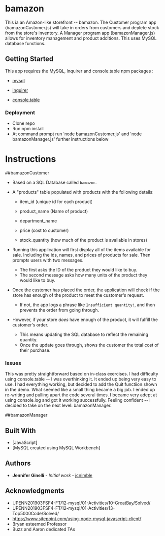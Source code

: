 # bamazon

This ia an Amazon-like storefront -- bamazon. The Customer program app (bamazonCustomer.js) will take in orders from customers and deplete stock from the store's inventory. A  Manager program app (bamazonManager.js) allows for inventory management and product additions. This uses MySQL database functions.

## Getting Started

This app requires the MySQL, Inquirer and console.table npm packages :

   * [mysql](https://www.npmjs.com/package/mysql)

   * [inquirer](https://www.npmjs.com/package/inquirer)

   * [console.table](https://www.npmjs.com/package/console.table)
   

### Deployment
* Clone repo
* Run npm install
* At command prompt run 'node bamazonCustomer.js' and 'node bamazonManager.js' further instructions below

# Instructions

##bamazonCustomer

* Based on a SQL Database called `bamazon`.

* A "products" table populated with products with the following details:

   * item_id (unique id for each product)

   * product_name (Name of product)

   * department_name

   * price (cost to customer)

   * stock_quantity (how much of the product is available in stores)

* Running this application will first display all of the items available for sale. Including the ids, names, and prices of products for sale. Then prompts users with two messages.

   * The first asks the ID of the product they would like to buy.
   * The second message asks how many units of the product they would like to buy.

* Once the customer has placed the order, the application will check if the store has enough of the product to meet the customer's request.

   * If not, the app logs a phrase like `Insufficient quantity!`, and then prevents the order from going through.

* However, if your store _does_ have enough of the product, it will fulfill the customer's order.
   * This means updating the SQL database to reflect the remaining quantity.
   * Once the update goes through, shows the customer the total cost of their purchase.
   
 ### Issues
 
 This was pretty straightforward based on in-class exercises. I had difficulty using console.table -- I was overthinking it.  It ended up being very easy to use.  I had everything working, but decided to add the Quit functiion shown in the demo. What seemed like a small thing became a big job. I ended up re-writing and pulling apart the code several times. I became very adept at using console.log and got it working successfully. Feeling confident -- I decided to take on the next level: bamazonManager.

##bamazonManager


## Built With

* [JavaScript]
* [MySQL created using MySQL Workbench]

## Authors

* **Jennifer Ginelli** - *Initial work* - [jcnimble](https://jcnimble.github.io/)

## Acknowledgments

   * UPENN201903FSF4-FT/12-mysql/01-Activities/10-GreatBay/Solved/
   * UPENN201903FSF4-FT/12-mysql/01-Activities/13-Top5000Code/Solved/
   * https://www.sitepoint.com/using-node-mysql-javascript-client/
   * Bryan esteemed Professor
   * Buzz and Aaron dedicated TAs
